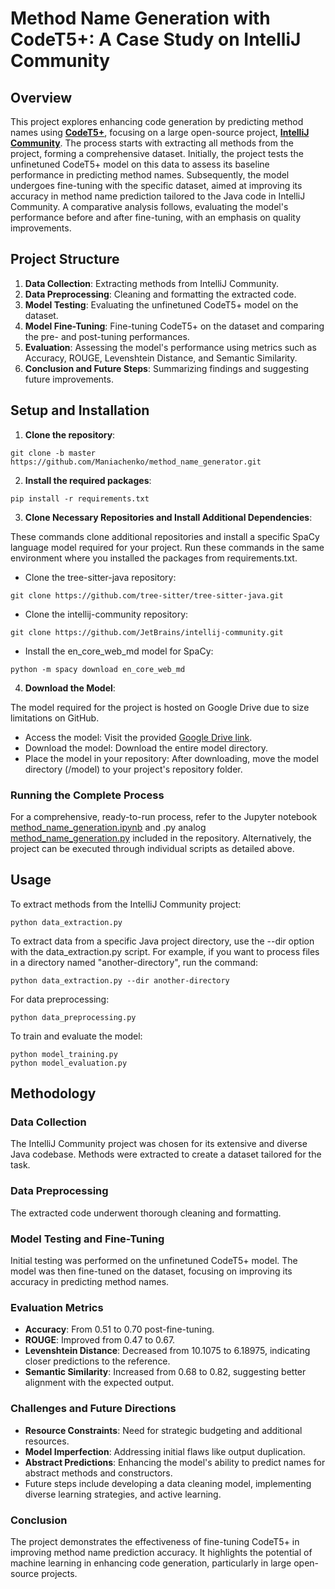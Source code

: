 # Method Name Generation with CodeT5+: A Case Study on IntelliJ Community

## Overview
This project explores enhancing code generation by predicting method names using [**CodeT5+**](https://huggingface.co/models?sort=downloads&search=codet5p), focusing on a large open-source project, [**IntelliJ Community**](https://github.com/JetBrains/intellij-community). The process starts with extracting all methods from the project, forming a comprehensive dataset. Initially, the project tests the unfinetuned CodeT5+ model on this data to assess its baseline performance in predicting method names. Subsequently, the model undergoes fine-tuning with the specific dataset, aimed at improving its accuracy in method name prediction tailored to the Java code in IntelliJ Community. A comparative analysis follows, evaluating the model's performance before and after fine-tuning, with an emphasis on quality improvements.

## Project Structure
1. **Data Collection**: Extracting methods from IntelliJ Community.
2. **Data Preprocessing**: Cleaning and formatting the extracted code.
3. **Model Testing**: Evaluating the unfinetuned CodeT5+ model on the dataset.
4. **Model Fine-Tuning**: Fine-tuning CodeT5+ on the dataset and comparing the pre- and post-tuning performances.
5. **Evaluation**: Assessing the model's performance using metrics such as Accuracy, ROUGE, Levenshtein Distance, and Semantic Similarity.
6. **Conclusion and Future Steps**: Summarizing findings and suggesting future improvements.

## Setup and Installation
1. **Clone the repository**:
```
git clone -b master https://github.com/Maniachenko/method_name_generator.git
```
2. **Install the required packages**:
```
pip install -r requirements.txt
```
3. **Clone Necessary Repositories and Install Additional Dependencies**:

These commands clone additional repositories and install a specific SpaCy language model required for your project. Run these commands in the same environment where you installed the packages from requirements.txt.
* Clone the tree-sitter-java repository:
```
git clone https://github.com/tree-sitter/tree-sitter-java.git
```
* Clone the intellij-community repository:
```
git clone https://github.com/JetBrains/intellij-community.git
```
* Install the en_core_web_md model for SpaCy:
```
python -m spacy download en_core_web_md
```
4. **Download the Model**:

The model required for the project is hosted on Google Drive due to size limitations on GitHub.

* Access the model: Visit the provided [Google Drive link](https://drive.google.com/drive/folders/11q4dsYC9TvM5wrebtqW9HndFXas7mlZ4?usp=sharing).
* Download the model: Download the entire model directory.
* Place the model in your repository: After downloading, move the model directory (/model) to your project's repository folder.

### Running the Complete Process
For a comprehensive, ready-to-run process, refer to the Jupyter notebook [method_name_generation.ipynb](https://github.com/Maniachenko/method_name_generator/blob/master/method_name_generation.ipynb) and .py analog [method_name_generation.py](https://github.com/Maniachenko/method_name_generator/blob/master/method_name_generation.py) included in the repository. Alternatively, the project can be executed through individual scripts as detailed above.

 ## Usage
To extract methods from the IntelliJ Community project:
```
python data_extraction.py
```
To extract data from a specific Java project directory, use the --dir option with the data_extraction.py script. For example, if you want to process files in a directory named "another-directory", run the command:
```
python data_extraction.py --dir another-directory
```
For data preprocessing:
```
python data_preprocessing.py
```
To train and evaluate the model:
```
python model_training.py
python model_evaluation.py
```

## Methodology
### Data Collection
The IntelliJ Community project was chosen for its extensive and diverse Java codebase.
Methods were extracted to create a dataset tailored for the task.

### Data Preprocessing
The extracted code underwent thorough cleaning and formatting.

### Model Testing and Fine-Tuning
Initial testing was performed on the unfinetuned CodeT5+ model.
The model was then fine-tuned on the dataset, focusing on improving its accuracy in predicting method names.
### Evaluation Metrics
* **Accuracy**: From 0.51 to 0.70 post-fine-tuning.
* **ROUGE**: Improved from 0.47 to 0.67.
* **Levenshtein Distance**: Decreased from 10.1075 to 6.18975, indicating closer predictions to the reference.
* **Semantic Similarity**: Increased from 0.68 to 0.82, suggesting better alignment with the expected output.
### Challenges and Future Directions
* **Resource Constraints**: Need for strategic budgeting and additional resources.
* **Model Imperfection**: Addressing initial flaws like output duplication.
* **Abstract Predictions**: Enhancing the model's ability to predict names for abstract methods and constructors.
* Future steps include developing a data cleaning model, implementing diverse learning strategies, and active learning.
### Conclusion
The project demonstrates the effectiveness of fine-tuning CodeT5+ in improving method name prediction accuracy. It highlights the potential of machine learning in enhancing code generation, particularly in large open-source projects.

